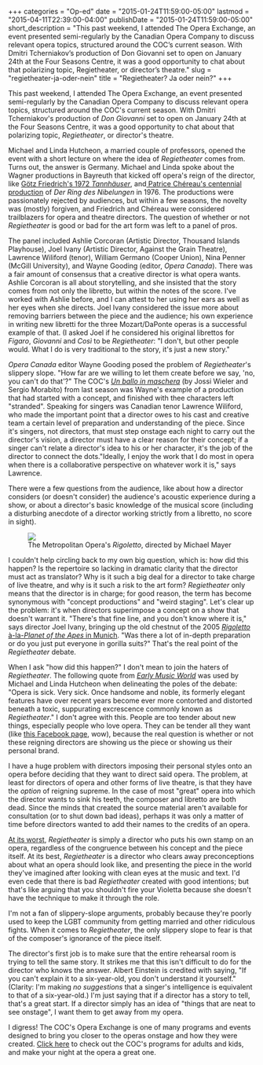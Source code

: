 +++
categories = "Op-ed"
date = "2015-01-24T11:59:00-05:00"
lastmod = "2015-04-11T22:39:00-04:00"
publishDate = "2015-01-24T11:59:00-05:00"
short_description = "This past weekend, I attended The Opera Exchange, an event presented semi-regularly by the Canadian Opera Company to discuss relevant opera topics, structured around the COC’s current season. With Dmitri Tcherniakov’s production of Don Giovanni set to open on January 24th at the Four Seasons Centre, it was a good opportunity to chat about that polarizing topic, Regietheater, or director’s theatre."
slug = "regietheater-ja-oder-nein"
title = "Regietheater? Ja oder nein?"
+++

<p>
	This past weekend, I attended The Opera Exchange, an event presented semi-regularly by the Canadian Opera Company to discuss relevant opera topics, structured around the COC's current season. With Dmitri Tcherniakov's production of <em>Don Giovanni</em> set to open on January 24th at the Four Seasons Centre, it was a good opportunity to chat about that polarizing topic, <em>Regietheater</em>, or director's theatre.
</p>
<p>
	Michael and Linda Hutcheon, a married couple of professors, opened the event with a short lecture on where the idea of <em>Regietheater</em> comes from. Turns out, the answer is Germany. Michael and Linda spoke about the Wagner productions in Bayreuth that kicked off opera's reign of the director, like <a href="http://www.amazon.de/Tannh%C3%A4user-2-DVDs-Hans-Sotin/dp/B001A5REB2" target="_blank">Götz Friedrich's 1972 <em>Tannhäuser</em></a>, and<a href="http://www.amazon.com/Wagner-Nibelungen-Bayreuth-Festival-Complete/dp/B00005OATQ" target="_blank"> Patrice Chéreau's centennial production</a> of <em>Der Ring des Nibelungen</em> in 1976. The productions were passionately rejected by audiences, but within a few seasons, the novelty was (mostly) forgiven, and Friedrich and Chéreau were considered trailblazers for opera and theatre directors. The question of whether or not <em>Regietheater </em>is good or bad for the art form was left to a panel of pros.
</p>
<p>
	The panel included Ashlie Corcoran (Artistic Director, Thousand Islands Playhouse), Joel Ivany (Artistic Director, Against the Grain Theatre), Lawrence Wiliford (tenor), William Germano (Cooper Union), Nina Penner (McGill University), and Wayne Gooding (editor,<em> Opera Canada</em>). There was a fair amount of consensus that a creative director is what opera wants. Ashlie Corcoran is all about storytelling, and she insisted that the story comes from not only the libretto, but within the notes of the score. I've worked with Ashlie before, and I can attest to her using her ears as well as her eyes when she directs. Joel Ivany considered the issue more about removing barriers between the piece and the audience; his own experience in writing new libretti for the three Mozart/DaPonte operas is a successful example of that. (I asked Joel if he considered his original librettos for <em>Figaro</em>, <em>Giovanni</em> and <em>Così</em> to be <em>Regietheater</em>: "I don't, but other people would. What I do is very traditional to the story, it's just a new story."
</p>
<p>
	<em>Opera Canada</em> editor Wayne Gooding posed the problem of <em>Regietheater</em>'s slippery slope. "How far are we willing to let them create before we say, 'no, you can't do that'?" The COC's <a href="http://arts.nationalpost.com/2014/02/04/opera-review-at-least-the-music-rocks-at-this-masked-ball/" target="_blank"><em>Un ballo in maschera</em></a> (by Jossi Wieler and Sergio Morabito) from last season was Wayne's example of a production that had started with a concept, and finished with thee characters left "stranded". Speaking for singers was Canadian tenor Lawrence Wiliford, who made the important point that a director owes to his cast and creative team a certain level of preparation and understanding of the piece. Since it's singers, not directors, that must step onstage each night to carry out the director's vision, a director must have a clear reason for their concept; if a singer can't relate a director's idea to his or her character, it's the job of the director to connect the dots."Ideally, I enjoy the work that I do most in opera when there is a collaborative perspective on whatever work it is," says Lawrence.
</p>
<p>
	There were a few questions from the audience, like about how a director considers (or doesn't consider) the audience's acoustic experience during a show, or about a director's basic knowledge of the musical score (including a disturbing anecdote of a director working strictly from a libretto, no score in sight).
</p>
<figure data-type="image"><a href="/webhook-uploads/1428806338711/VegasRigoletto.jpg"><img data-resize-src="http://lh3.googleusercontent.com/-CehLgA1PneD8a9C4fSZ4lk9_mfA387za_EOIH9HyXVjcq958XIYBRMw7rM0Pdn-Do9Dn53EBoSv_AK_KjQHo6acYIan" src="http://lh3.googleusercontent.com/-CehLgA1PneD8a9C4fSZ4lk9_mfA387za_EOIH9HyXVjcq958XIYBRMw7rM0Pdn-Do9Dn53EBoSv_AK_KjQHo6acYIan=s1200"></a><figcaption>The Metropolitan Opera's <em>Rigoletto</em>, directed by Michael Mayer</figcaption></figure>
<p>
	I couldn't help circling back to my own big question, which is: how did this happen? Is the repertoire so lacking in dramatic clarity that the director must act as translator? Why is it such a big deal for a director to take charge of live theatre, and why is it such a risk to the art form? <em>Regietheater</em> only means that the director is in charge; for good reason, the term has become synonymous with "concept productions" and "weird staging". Let's clear up the problem: it's when directors superimpose a concept on a show that doesn't warrant it. "There's that fine line, and you don't know where it is," says director Joel Ivany, bringing up the old chestnut of the 2005 <a href="http://www.ft.com/intl/cms/s/0/76305d3c-8609-11d9-b506-00000e2511c8.html" target="_blank"><em>Rigoletto</em> à-la-<em>Planet of the Apes</em> in Munich</a>. "Was there a lot of in-depth preparation or do you just put everyone in gorilla suits?" That's the real point of the <em>Regietheater</em> debate.
</p>
<p>
	When I ask "how did this happen?" I don't mean to join the haters of <em>Regietheater</em>. The following quote from <em><a href="http://www.earlymusicworld.com/id44.html" target="_blank">Early Music World</a> </em>was used by Michael and Linda Hutcheon when delineating the poles of the debate: "Opera is sick. Very sick. Once handsome and noble, its formerly elegant features have over recent years become ever more contorted and distorted beneath a toxic, suppurating excrescence commonly known as <em>Regietheater</em>." I don't agree with this. People are too tender about new things, especially people who love opera. They can be tender all they want (like <a href="https://www.facebook.com/permalink.php?story_fbid=815481098518718&amp;id=146292958770872" target="_blank">this Facebook page</a>, wow), because the real question is whether or not these reigning directors are showing us the piece or showing us their personal brand.
</p>
<p>
	I have a huge problem with directors imposing their personal styles onto an opera before deciding that they want to direct said opera. The problem, at least for directors of opera and other forms of live theatre, is that they have the <em>option</em> of reigning supreme. In the case of most "great" opera into which the director wants to sink his teeth, the composer and libretto are both dead. Since the minds that created the source material aren't available for consultation (or to shut down bad ideas), perhaps it was only a matter of time before directors wanted to add their names to the credits of an opera.
</p>
<p>
	<a href="https://www.youtube.com/playlist?list=PLjvHW5P_QKvDSf_0wHgTHrQFw39_Q13FC" target="_blank">At its worst</a>, <em>Regietheater</em> is simply a director who puts his own stamp on an opera, regardless of the congruence between his concept and the piece itself. At its best, <em>Regietheater</em> is a director who clears away preconceptions about what an opera should look like, and presenting the piece in the world they've imagined after looking with clean eyes at the music and text. I'd even cede that there is bad <em>Regietheater </em>created with good intentions; but that's like arguing that you shouldn't fire your Violetta because she doesn't have the technique to make it through the role.
</p>
<p>
	I'm not a fan of slippery-slope arguments, probably because they're poorly used to keep the LGBT community from getting married and other ridiculous fights. When it comes to <em>Regietheater</em>, the only slippery slope to fear is that of the composer's ignorance of the piece itself.
</p>
<p>
	The director's first job is to make sure that the entire rehearsal room is trying to tell the same story. It strikes me that this isn't difficult to do for the director who knows the answer. Albert Einstein is credited with saying, "If you can't explain it to a six-year-old, you don't understand it yourself." (Clarity: I'm making <em>no suggestions</em> that a singer's intelligence is equivalent to that of a six-year-old.) I'm just saying that if a director has a story to tell, that's a great start. If a director simply has an idea of "things that are neat to see onstage", I want them to get away from my opera.
</p>
<p class="intro">
	I digress! The COC's Opera Exchange is one of many programs and events designed to bring you closer to the operas onstage and how they were created. <a href="http://www.coc.ca/ExploreAndLearn.aspx" target="_blank">Click here</a> to check out the COC's programs for adults and kids, and make your night at the opera a great one.
</p>

